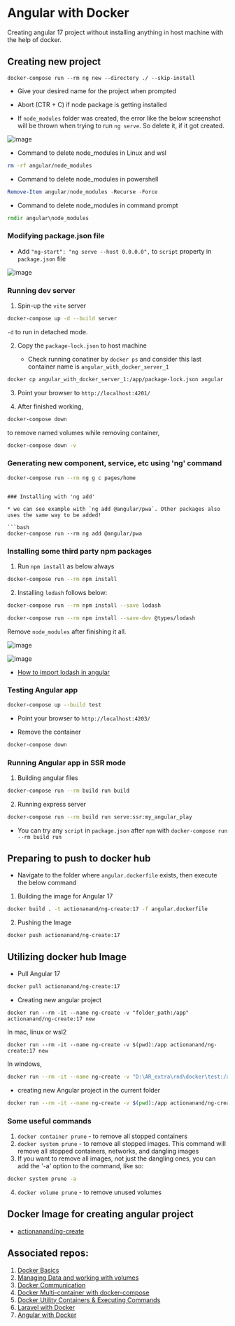 # Angular with Docker

Creating angular 17 project without installing anything in host machine with the help of docker.

## Creating new project

```shell
docker-compose run --rm ng new --directory ./ --skip-install
```

* Give your desired name for the project when prompted
* Abort (CTR + C) if node package is getting installed

* If `node_modules` folder was created, the error like the below screenshot will be thrown when trying to run `ng serve`. So delete it, if it got created.

![image](https://github.com/actionanand/laravel_with_docker/assets/46064269/7510a83c-cafb-4b17-9e3d-179d704f2831)

* Command to delete node_modules in Linux and wsl

```bash
rm -rf angular/node_modules
```

* Command to delete node_modules in powershell

```powershell
Remove-Item angular/node_modules -Recurse -Force
```

* Command to delete node_modules in command prompt

```cmd
rmdir angular\node_modules
```

### Modifying package.json file

* Add `"ng-start": "ng serve --host 0.0.0.0",` to `script` property in `package.json` file

![image](https://github.com/actionanand/laravel_with_docker/assets/46064269/f3a14469-b781-48ec-ba7f-89891211c351)

### Running dev server

1. Spin-up the `vite` server

```bash
docker-compose up -d --build server
```

`-d` to run in detached mode.

2. Copy the `package-lock.json` to host machine

    * Check running conatiner by `docker ps` and consider this last container name is `angular_with_docker_server_1`

```bash
docker cp angular_with_docker_server_1:/app/package-lock.json angular
```

3. Point your browser to `http://localhost:4201/`

4. After finished working,

```bash
docker-compose down
```

to remove named volumes while removing container,

```bash
docker-compose down -v
```

### Generating new component, service, etc using 'ng' command

```bash
docker-compose run --rm ng g c pages/home
```
```

### Installing with 'ng add'

* we can see example with `ng add @angular/pwa`. Other packages also uses the same way to be added!

```bash
docker-compose run --rm ng add @angular/pwa
```

### Installing some third party npm packages

1. Run `npm install` as below always

```bash
docker-compose run --rm npm install
```

2. Installing `lodash` follows below:

```bash
docker-compose run --rm npm install --save lodash
```

```bash
docker-compose run --rm npm install --save-dev @types/lodash
```

Remove `node_modules` after finishing it all.

![image](https://github.com/actionanand/laravel_with_docker/assets/46064269/f0d40549-7809-487e-b64e-e645441174ec)

![image](https://github.com/actionanand/laravel_with_docker/assets/46064269/555411d5-86de-42b5-88c3-a078adc192cf)

* [How to import lodash in angular](https://stackoverflow.com/questions/41991178/correct-way-of-importing-and-using-lodash-in-angular/59908442#59908442)


### Testing Angular app

```bash
docker-compose up --build test
```

* Point your browser to `http://localhost:4203/`

* Remove the container

```bash
docker-compose down
```

### Running Angular app in SSR mode

1. Building angular files

```bash
docker-compose run --rm build run build
```

2. Running express server

```bash
docker-compose run --rm build run serve:ssr:my_angular_play
```

* You can try any `script` in `package.json` after `npm` with `docker-compose run --rm build run`

## Preparing to push to docker hub

* Navigate to the folder where `angular.dockerfile` exists, then execute the below command

1. Building the image for Angular 17

```bash
docker build . -t actionanand/ng-create:17 -f angular.dockerfile
```

2. Pushing the Image

```shell
docker push actionanand/ng-create:17
```

## Utilizing docker hub Image

* Pull Angular 17

```bash
docker pull actionanand/ng-create:17
```

* Creating new angular project

```shell
docker run --rm -it --name ng-create -v "folder_path:/app" actionanand/ng-create:17 new
```

In mac, linux or wsl2

```shell
docker run --rm -it --name ng-create -v $(pwd):/app actionanand/ng-create:17 new 
```

In windows,

```bash
docker run --rm -it --name ng-create -v "D:\AR_extra\rnd\docker\test:/app" actionanand/ng-create:17 new
```

* creating new Angular project in the current folder

```bash
docker run --rm -it --name ng-create -v $(pwd):/app actionanand/ng-create:17 new --directory .
```

### Some useful commands

1. `docker container prune` - to remove all stopped containers
2. `docker system prune` - to remove all stopped images. This command will remove all stopped containers, networks, and dangling images
3. If you want to remove all images, not just the dangling ones, you can add the '-a' option to the command, like so:

```bash
docker system prune -a
```
4. `docker volume prune` -  to remove unused volumes

## Docker Image for creating angular project

* [actionanand/ng-create](https://hub.docker.com/r/actionanand/ng-create)

## Associated repos:

1. [Docker Basics](https://github.com/actionanand/docker_playground)
2. [Managing Data and working with volumes](https://github.com/actionanand/docker_data_volume)
3. [Docker Communication](https://github.com/actionanand/docker_communication)
4. [Docker Multi-container with docker-compose](https://github.com/actionanand/docker_multi-container)
5. [Docker Utility Containers & Executing Commands](https://github.com/actionanand/node-util)
6. [Laravel with Docker](https://github.com/actionanand/laravel_with_docker)
7. [Angular with Docker](https://github.com/actionanand/angular_with_docker)
